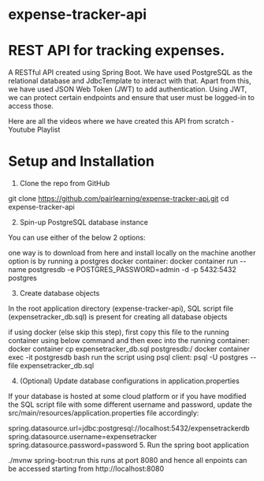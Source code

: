 # expense-tracker-api

# REST API for tracking expenses.

A RESTful API created using Spring Boot. We have used PostgreSQL as the relational database and JdbcTemplate to interact with that. Apart from this, we have used JSON Web Token (JWT) to add authentication. Using JWT, we can protect certain endpoints and ensure that user must be logged-in to access those.

Here are all the videos where we have created this API from scratch - Youtube Playlist

# Setup and Installation
1. Clone the repo from GitHub

git clone https://github.com/pairlearning/expense-tracker-api.git
cd expense-tracker-api

2. Spin-up PostgreSQL database instance

You can use either of the below 2 options:

one way is to download from here and install locally on the machine
another option is by running a postgres docker container:
docker container run --name postgresdb -e POSTGRES_PASSWORD=admin -d -p 5432:5432 postgres

3. Create database objects

In the root application directory (expense-tracker-api), SQL script file (expensetracker_db.sql) is present for creating all database objects

if using docker (else skip this step), first copy this file to the running container using below command and then exec into the running container:
docker container cp expensetracker_db.sql postgresdb:/
docker container exec -it postgresdb bash
run the script using psql client:
psql -U postgres --file expensetracker_db.sql

4. (Optional) Update database configurations in application.properties

If your database is hosted at some cloud platform or if you have modified the SQL script file with some different username and password, update the src/main/resources/application.properties file accordingly:

spring.datasource.url=jdbc:postgresql://localhost:5432/expensetrackerdb
spring.datasource.username=expensetracker
spring.datasource.password=password
5. Run the spring boot application

./mvnw spring-boot:run
this runs at port 8080 and hence all enpoints can be accessed starting from http://localhost:8080
